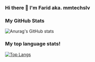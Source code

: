 ### Hi there 👋 I'm Farid aka. mmtechslv

### My GitHub Stats
![Anurag's GitHub stats](https://github-readme-stats.vercel.app/api?username=mmtechslv&show_icons=true&theme=chartreuse-dark&count_private=true)

### My top language stats!
[![Top Langs](https://github-readme-stats.vercel.app/api/top-langs/?username=mmtechslv&hide=scss,css,shell,html&layout=compact&langs_count=4)](https://github.com/anuraghazra/github-readme-stats)

